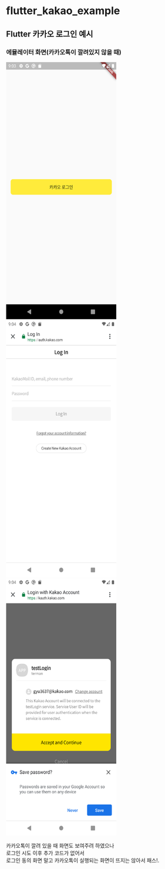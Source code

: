 # flutter_kakao_example

## Flutter 카카오 로그인 예시

### 에뮬레이터 화면(카카오톡이 깔려있지 않을 때)

<img src="https://github.com/Ohgyuchan/cs-study/blob/master/assets/images/flutter_kakao/Screenshot_1634213034.png" width="300" height="700"><img src="https://github.com/Ohgyuchan/cs-study/blob/master/assets/images/flutter_kakao/Screenshot_1634213040.png" width="300" height="700"><img src="https://github.com/Ohgyuchan/cs-study/blob/master/assets/images/flutter_kakao/Screenshot_1634213057.png" width="300" height="700">


카카오톡이 깔려 있을 때 화면도 보여주려 하였으나  
로그인 시도 이후 추가 코드가 없어서  
로그인 동의 화면 말고 카카오톡이 실행되는 화면이 뜨지는 않아서 패스!.